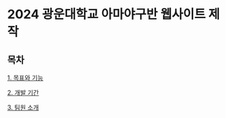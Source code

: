# 2024 광운대학교 아마야구반 웹사이트 제작

## 목차
[1. 목표와 기능](#1-목표와-기능)

[2. 개발 기간](#2-개발-기간)

[3. 팀원 소개](#3-팀원-소개)   
